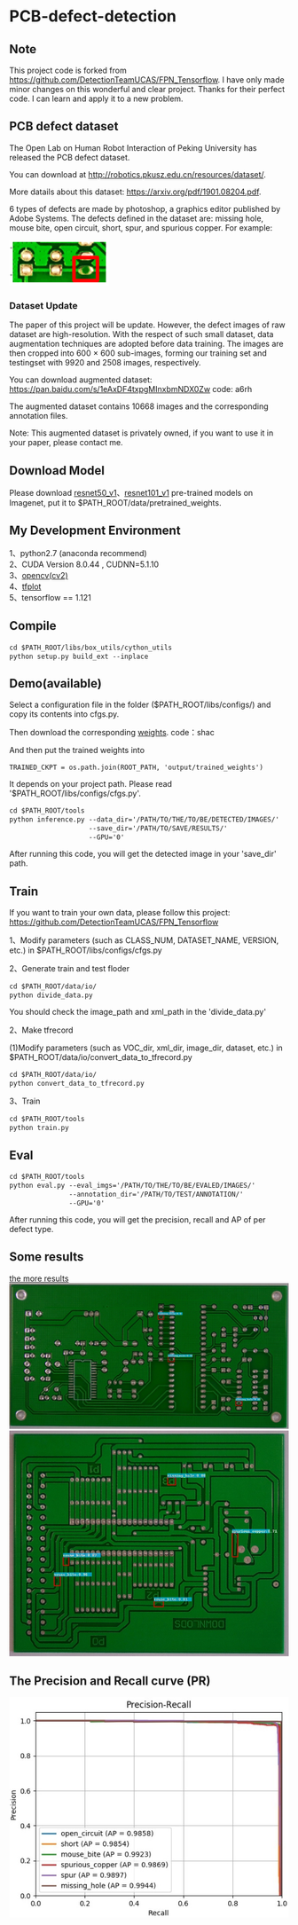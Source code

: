 # PCB-defect-detection
## Note 
This project code is forked from https://github.com/DetectionTeamUCAS/FPN_Tensorflow. I have only made minor changes on this wonderful and clear project. Thanks for their perfect code. I can learn and apply it to a new problem.
##  PCB defect dataset
The Open Lab on Human Robot Interaction of Peking University has released the PCB defect dataset.

You can download at http://robotics.pkusz.edu.cn/resources/dataset/. 

More datails about this dataset: https://arxiv.org/pdf/1901.08204.pdf. 

6 types of defects are made by photoshop, a graphics editor published by Adobe Systems. The defects defined in the dataset are: missing hole, mouse bite, open circuit, short, spur, and spurious copper. 
For example:

![1](a(missinghole).png)
### Dataset Update
The paper of this project will be update.
However, the defect images of raw dataset are high-resolution. 
With the respect of such small dataset, data augmentation techniques are adopted before data training. The images are then cropped
into 600 × 600 sub-images, forming our training set and testingset with 9920 and 2508 images, respectively.

You can download augmented dataset: https://pan.baidu.com/s/1eAxDF4txpgMInxbmNDX0Zw code: a6rh

The augmented dataset contains 10668 images and the corresponding annotation files.

Note: This augmented dataset is privately owned, if you want to use it in your paper, please contact me.

## Download Model
Please download [resnet50_v1](http://download.tensorflow.org/models/resnet_v1_50_2016_08_28.tar.gz)、[resnet101_v1](http://download.tensorflow.org/models/resnet_v1_101_2016_08_28.tar.gz) pre-trained models on Imagenet, put it to $PATH_ROOT/data/pretrained_weights. 
## My Development Environment
1、python2.7 (anaconda recommend)             
2、CUDA Version 8.0.44 , CUDNN=5.1.10           
3、[opencv(cv2)](https://pypi.org/project/opencv-python/)    
4、[tfplot](https://github.com/wookayin/tensorflow-plot)             
5、tensorflow == 1.121 

## Compile
```  
cd $PATH_ROOT/libs/box_utils/cython_utils
python setup.py build_ext --inplace
```

## Demo(available)

Select a configuration file in the folder ($PATH_ROOT/libs/configs/) and copy its contents into cfgs.py.

Then download the corresponding [weights](https://pan.baidu.com/s/1rvHjihG1fL499SqU28Nang). code：shac 

And then put the trained weights into 
```
TRAINED_CKPT = os.path.join(ROOT_PATH, 'output/trained_weights')
```
It depends on your project path. Please read '$PATH_ROOT/libs/configs/cfgs.py'.

```   
cd $PATH_ROOT/tools
python inference.py --data_dir='/PATH/TO/THE/TO/BE/DETECTED/IMAGES/' 
                    --save_dir='/PATH/TO/SAVE/RESULTS/' 
                    --GPU='0'
```
After running this code, you will get the detected image in your 'save_dir' path.

## Train
If you want to train your own data, please follow this project: https://github.com/DetectionTeamUCAS/FPN_Tensorflow

1、Modify parameters (such as CLASS_NUM, DATASET_NAME, VERSION, etc.) in $PATH_ROOT/libs/configs/cfgs.py    

2、Generate train and test floder

```  
cd $PATH_ROOT/data/io/  
python divide_data.py 
```    
You should check the image_path and xml_path in the 'divide_data.py'

2、Make tfrecord 

(1)Modify parameters (such as VOC_dir, xml_dir, image_dir, dataset, etc.) in $PATH_ROOT/data/io/convert_data_to_tfrecord.py   
```  
cd $PATH_ROOT/data/io/  
python convert_data_to_tfrecord.py 
```     

3、Train
```  
cd $PATH_ROOT/tools
python train.py
```

## Eval
```  
cd $PATH_ROOT/tools
python eval.py --eval_imgs='/PATH/TO/THE/TO/BE/EVALED/IMAGES/'  
               --annotation_dir='/PATH/TO/TEST/ANNOTATION/'
               --GPU='0'
```   
After running this code, you will get the precision, recall and AP of per defect type.

## Some results 
[the more results](https://github.com/Ixiaohuihuihui/PCB-defect-detection/tree/master/tools/inference_results)
![1](01_missing_hole_01.jpg)
![2](04_mouse_bite_10.jpg)

## The Precision and Recall curve (PR)
![3](TDD_results.jpg)
